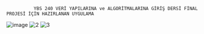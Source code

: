               YBS 240 VERİ YAPILARINA ve ALGORİTMALARINA GİRİŞ DERSİ FİNAL PROJESİ İÇİN HAZIRLANAN UYGULAMA
![image](https://user-images.githubusercontent.com/102032847/209408747-f58f9a66-1cfe-4eba-b9c3-665bf461891e.png)
![2](https://user-images.githubusercontent.com/102032847/209408922-8d7cddb4-e7f3-4bc2-a22b-6b2c3fb58b96.PNG)
![3](https://user-images.githubusercontent.com/102032847/209408924-d39ff32a-0f74-4e38-bcd9-bd04f8e85917.PNG)
